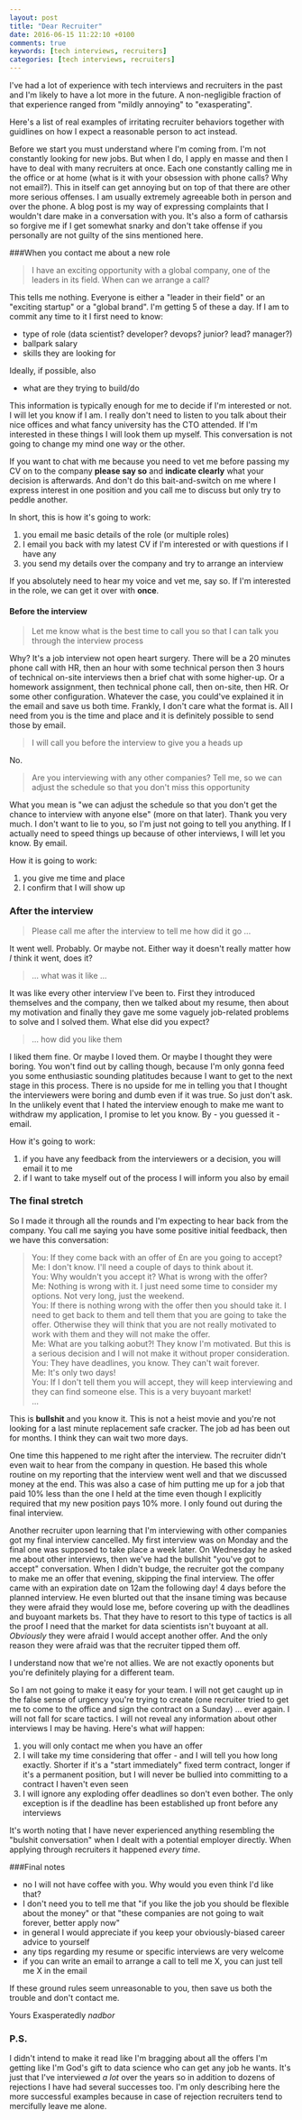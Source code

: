 ```yaml
---
layout: post
title: "Dear Recruiter"
date: 2016-06-15 11:22:10 +0100
comments: true
keywords: [tech interviews, recruiters]
categories: [tech interviews, recruiters]
---
```

I've had a lot of experience with tech interviews and recruiters in the past and I'm likely to have a lot more in the future. A non-negligible fraction of that experience ranged from "mildly annoying" to "exasperating". 

Here's a list of real examples of irritating recruiter behaviors together with guidlines on how I expect a reasonable person to act instead.

Before we start you must understand where I'm coming from. I'm not constantly looking for new jobs. But when I do, I apply en masse and then I have to deal with many recruiters at once. Each one constantly calling me in the office or at home (what is it with your obsession with phone calls? Why not email?). This in itself can get annoying but on top of that there are other more serious offenses. I am usually extremely agreeable both in person and over the phone. A blog post is my way of expressing complaints that I wouldn't dare make in a conversation with you. It's also a form of catharsis so forgive me if I get somewhat snarky and don't take offense if you personally are not guilty of the sins mentioned here.

###When you contact me about a new role
>I have an exciting opportunity with a global company, one of the leaders in its field. When can we arrange a call?

This tells me nothing. Everyone is either a "leader in their field" or an "exciting startup" or a "global brand". I'm getting 5 of these a day. If I am to commit any time to it I first need to know:

- type of role (data scientist? developer? devops? junior? lead? manager?)
- ballpark salary
- skills they are looking for

Ideally, if possible, also

- what are they trying to build/do

This information is typically enough for me to decide if I'm interested or not. I will let you know if I am. I really don't need to listen to you talk about their nice offices and what fancy university has the CTO attended. If I'm interested in these things I will look them up myself. This conversation is not going to change my mind one way or the other. 

If you want to chat with me because you need to vet me before passing my CV on to the company **please say so** and **indicate clearly** what your decision is afterwards. And don't do this bait-and-switch on me where I express interest in one position and you call me to discuss but only try to peddle another.

In short, this is how it's going to work:

1. you email me basic details of the role (or multiple roles)
2. I email you back with my latest CV if I'm interested or with questions if I have any
3. you send my details over the company and try to arrange an interview

If you absolutely need to hear my voice and vet me, say so. If I'm interested in the role, we can get it over with **once**.

#### Before the interview
>Let me know what is the best time to call you so that I can talk you through the interview process

Why? It's a job interview not open heart surgery. There will be a 20 minutes phone call with HR, then an hour with some technical person then 3 hours of technical on-site interviews then a brief chat with some higher-up. Or a homework assignment, then technical phone call, then on-site, then HR. Or some other configuration. Whatever the case, you could've explained it in the email and save us both time. Frankly, I don't care what the format is. All I need from you is the time and place and it is definitely possible to send those by email.

>I will call you before the interview to give you a heads up

No.

>Are you interviewing with any other companies? Tell me, so we can adjust the schedule so that you don't miss this opportunity

What you mean is "we can adjust the schedule so that you don't get the chance to interview with anyone else" (more on that later). Thank you very much. I don't want to lie to you, so I'm just not going to tell you anything. If I actually need to speed things up because of other interviews, I will let you know. By email.

How it is going to work:

1. you give me time and place
2. I confirm that I will show up

### After the interview
>Please call me after the interview to tell me how did it go ...

It went well. Probably. Or maybe not. Either way it doesn't really matter how _I_ think it went, does it?

>... what was it like ...

It was like every other interview I've been to. First they introduced themselves and the company, then we talked about my resume, then about my motivation and finally they gave me some vaguely job-related problems to solve and I solved them. What else did you expect?

>... how did you like them

I liked them fine. Or maybe I loved them. Or maybe I thought they were boring. You won't find out by calling though, because I'm only gonna feed you some enthusiastic sounding platitudes because I want to get to the next stage in this process. There is no upside for me in telling you that I thought the interviewers were boring and dumb even if it was true. So just don't ask. In the unlikely event that I hated the interview enough to make me want to withdraw my application, I promise to let you know. By - you guessed it - email.

How it's going to work:

1. if you have any feedback from the interviewers or a decision, you will email it to me
2. if I want to take myself out of the process I will inform you also by email

### The final stretch
So I made it through all the rounds and I'm expecting to hear back from the company. You call me saying you have some positive initial feedback, then we have this conversation:

>You: If they come back with an offer of £n are you going to accept?  
Me: I don't know. I'll need a couple of days to think about it.  
You: Why wouldn't you accept it? What is wrong with the offer?  
Me: Nothing is wrong with it. I just need some time to consider my options. Not very long, just the weekend.  
You: If there is nothing wrong with the offer then you should take it. I need to get back to them and tell them that you are going to take the offer. Otherwise they will think that you are not really motivated to work with them and they will not make the offer.  
Me: What are you talking aobut?! They know I'm motivated. But this is a serious decision and I will not make it without proper consideration.  
You: They have deadlines, you know. They can't wait forever.  
Me: It's only two days!  
You: If I don't tell them you will accept, they will keep interviewing and they can find someone else. This is a very buyoant market!  
...

This is **bullshit** and you know it. This is not a heist movie and you're not looking for a last minute replacement safe cracker. The job ad has been out for months. I think they can wait two more days.

One time this happened to me right after the interview. The recruiter didn't even wait to hear from the company in question. He based this whole routine on my reporting that the interview went well and that we discussed money at the end. This was also a case of him putting me up for a job that paid 10% less than the one I held at the time even though I explicitly required that my new position pays 10% more. I only found out during the final interview.

Another recruiter upon learning that I'm interviewing with other companies got my final interview cancelled. My first interview was on Monday and the final one was supposed to take place a week later. On Wednesday he asked me about other interviews, then we've had the bullshit "you've got to accept" conversation. When I didn't budge, the recruiter got the company to make me an offer that evening, skipping the final interview. The offer came with an expiration date on 12am the following day! 4 days before the planned interview. He even blurted out that the insane timing was because they were afraid they would lose me, before covering up with the deadlines and buyoant markets bs. That they have to resort to this type of tactics is all the proof I need that the market for data scientists isn't buyoant at all. _Obviously_ they were afraid I would accept another offer. And the only reason they were afraid was that the recruiter tipped them off.

I understand now that we're not allies. We are not exactly oponents but you're definitely playing for a different team. 

So I am not going to make it easy for your team. I will not get caught up in the false sense of urgency you're trying to create (one recruiter tried to get me to come to the office and sign the contract on a Sunday) ... ever again. I will not fall for scare tactics. I will not reveal any information about other interviews I may be having. Here's what _will_ happen:

1. you will only contact me when you have an offer
2. I will take my time considering that offer - and I will tell you how long exactly. Shorter if it's a "start immediately" fixed term contract, longer if it's a permanent position, but I will never be bullied into committing to a contract I haven't even seen
3. I will ignore any exploding offer deadlines so don't even bother. The only exception is if the deadline has been established up front before any interviews

It's worth noting that I have never experienced anything resembling the "bulshit conversation" when I dealt with a potential employer directly. When applying through recruiters it happened _every time_.

###Final notes

- no I will not have coffee with you. Why would you even think I'd like that?
- I don't need you to tell me that "if you like the job you should be flexible about the money" or that "these companies are not going to wait forever, better apply now"
- in general I would appreciate if you keep your obviously-biased career advice to yourself
- any tips regarding my resume or specific interviews are very welcome
- if you can write an email to arrange a call to tell me X, you can just tell me X in the email

If these ground rules seem unreasonable to you, then save us both the trouble and don't contact me.

Yours Exasperatedly
_nadbor_

### P.S.
I didn't intend to make it read like I'm bragging about all the offers I'm getting like I'm God's gift to data science who can get any job he wants. It's just that I've interviewed _a lot_ over the years so in addition to dozens of rejections I have had several successes too. I'm only describing here the more successful examples because in case of rejection recruiters tend to mercifully leave me alone.